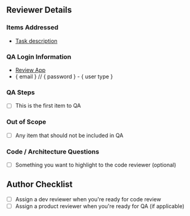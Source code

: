## Reviewer Details

### Items Addressed
- [Task description](www.asanatask.com)

<!-- Remember to add a link to this PR in the comments for each task. -->

### QA Login Information
- [Review App](www.reviewapp.com)
- { email } // { password } - { user type }

<!-- Include any extra instructions for login if applicable. -->

### QA Steps
- [ ] This is the first item to QA

### Out of Scope
- [ ] Any item that should not be included in QA

### Code / Architecture Questions
- [ ] Something you want to highlight to the code reviewer (optional)

## Author Checklist
- [ ] Assign a dev reviewer when you're ready for code review
- [ ] Assign a product reviewer when you're ready for QA (if applicable)
